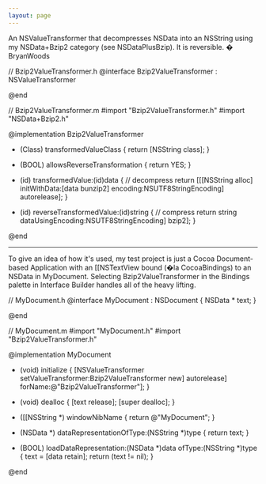 ```yaml
---
layout: page
---
```


An NSValueTransformer that decompresses NSData into an NSString using my NSData+Bzip2 category (see NSDataPlusBzip). It is reversible. � BryanWoods

    
// Bzip2ValueTransformer.h
@interface Bzip2ValueTransformer : NSValueTransformer

@end

//  Bzip2ValueTransformer.m
#import "Bzip2ValueTransformer.h"
#import "NSData+Bzip2.h"

@implementation Bzip2ValueTransformer

+ (Class) transformedValueClass
{
	return [NSString class];
}

+ (BOOL) allowsReverseTransformation
{
	return YES;
}

- (id) transformedValue:(id)data
{
	// decompress
	return [[[NSString alloc] initWithData:[data bunzip2] encoding:NSUTF8StringEncoding] autorelease];
}

- (id) reverseTransformedValue:(id)string
{
	// compress
	return string dataUsingEncoding:NSUTF8StringEncoding] bzip2];
}

@end


----

To give an idea of how it's used, my test project is just a Cocoa Document-based Application with an [[NSTextView bound (�la CocoaBindings) to an NSData in MyDocument. Selecting Bzip2ValueTransformer in the Bindings palette in Interface Builder handles all of the heavy lifting.

    
// MyDocument.h
@interface MyDocument : NSDocument
{
	NSData * text;
}

@end


// MyDocument.m
#import "MyDocument.h"
#import "Bzip2ValueTransformer.h"

@implementation MyDocument

+ (void) initialize
{
	[NSValueTransformer setValueTransformer:Bzip2ValueTransformer new] autorelease] forName:@"Bzip2ValueTransformer"];
}

- (void) dealloc
{
	[text release];
	[super dealloc];
}

- ([[NSString *) windowNibName
{
    return @"MyDocument";
}

- (NSData *) dataRepresentationOfType:(NSString *)type
{
	return text;
}

- (BOOL) loadDataRepresentation:(NSData *)data ofType:(NSString *)type
{
	text = [data retain];
	return (text != nil);
}

@end
